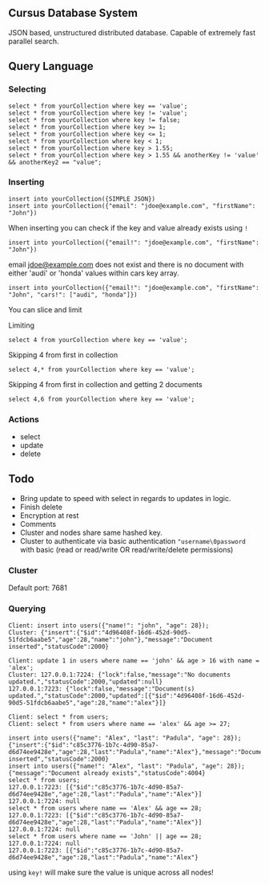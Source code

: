 ## Cursus Database System
JSON based, unstructured distributed database.  Capable of extremely fast parallel search.

## Query Language
### Selecting
```
select * from yourCollection where key == 'value';
select * from yourCollection where key != 'value';
select * from yourCollection where key != false;
select * from yourCollection where key >= 1;
select * from yourCollection where key <= 1;
select * from yourCollection where key < 1;
select * from yourCollection where key > 1.55;
select * from yourCollection where key > 1.55 && anotherKey != 'value' && anotherKey2 == "value";

```

### Inserting
``` 
insert into yourCollection({SIMPLE JSON})
insert into yourCollection({"email": "jdoe@example.com", "firstName": "John"}) 

```

When inserting you can check if the key and value already exists using ``!``
``` 
insert into yourCollection({"email!": "jdoe@example.com", "firstName": "John"}) 
``` 

email jdoe@example.com does not exist and there is no document with either 'audi' or 'honda' values within cars key array.
```
insert into yourCollection({"email!": "jdoe@example.com", "firstName": "John", "cars!": ["audi", "honda"]}) 
```

You can slice and limit

Limiting
``` 
select 4 from yourCollection where key == 'value';
```

Skipping 4 from first in collection
``` 
select 4,* from yourCollection where key == 'value';
```

Skipping 4 from first in collection and getting 2 documents
``` 
select 4,6 from yourCollection where key == 'value';
```

### Actions
- select
- update
- delete

## Todo
- Bring update to speed with select in regards to updates in logic.
- Finish delete
- Encryption at rest
- Comments
- Cluster and nodes share same hashed key.
- Cluster to authenticate via basic authentication ``"username\0password`` with basic (read or read/write OR read/write/delete permissions)


### Cluster
Default port: 7681


### Querying
``` 
Client: insert into users({"name!": "john", "age": 28});
Cluster: {"insert":{"$id":"4d96408f-16d6-452d-90d5-51fdcb6aabe5","age":28,"name":"john"},"message":"Document inserted","statusCode":2000}

Client: update 1 in users where name == 'john' && age > 16 with name = 'alex';
Cluster: 127.0.0.1:7224: {"lock":false,"message":"No documents updated.","statusCode":2000,"updated":null}
127.0.0.1:7223: {"lock":false,"message":"Document(s) updated.","statusCode":2000,"updated":[{"$id":"4d96408f-16d6-452d-90d5-51fdcb6aabe5","age":28,"name":"alex"}]}

Client: select * from users;
Client: select * from users where name == 'alex' && age >= 27;
```

``` 
insert into users({"name": "Alex", "last": "Padula", "age": 28});
{"insert":{"$id":"c85c3776-1b7c-4d90-85a7-d6d74ee9428e","age":28,"last":"Padula","name":"Alex"},"message":"Document inserted","statusCode":2000}
insert into users({"name!": "Alex", "last": "Padula", "age": 28});
{"message":"Document already exists","statusCode":4004}
select * from users;
127.0.0.1:7223: [{"$id":"c85c3776-1b7c-4d90-85a7-d6d74ee9428e","age":28,"last":"Padula","name":"Alex"}]
127.0.0.1:7224: null
select * from users where name == 'Alex' && age == 28;
127.0.0.1:7223: [{"$id":"c85c3776-1b7c-4d90-85a7-d6d74ee9428e","age":28,"last":"Padula","name":"Alex"}]
127.0.0.1:7224: null
select * from users where name == 'John' || age == 28;
127.0.0.1:7224: null
127.0.0.1:7223: [{"$id":"c85c3776-1b7c-4d90-85a7-d6d74ee9428e","age":28,"last":"Padula","name":"Alex"}
```

using ``key!`` will make sure the value is unique across all nodes! 